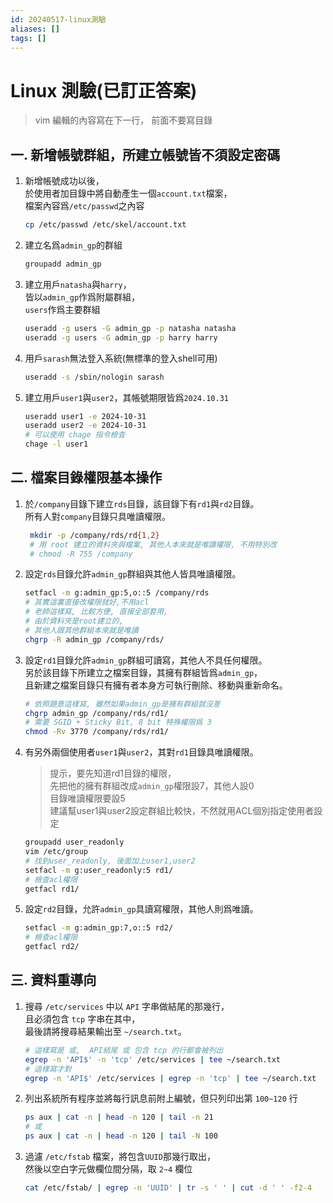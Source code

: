 ```yaml
---
id: 20240517-linux測驗
aliases: []
tags: []
---
```


# Linux 測驗(已訂正答案)

> vim 編輯的內容寫在下一行， 前面不要寫目錄

## 一. 新增帳號群組，所建立帳號皆不須設定密碼

1. 新增帳號成功以後，  
   於使用者加目錄中將自動產生一個`account.txt`檔案，  
   檔案內容爲`/etc/passwd`之內容

    ```sh
    cp /etc/passwd /etc/skel/account.txt
    ```

2. 建立名爲`admin_gp`的群組
    ```sh
    groupadd admin_gp
    ```
3. 建立用戶`natasha`與`harry`，  
   皆以`admin_gp`作爲附屬群組，  
   `users`作爲主要群組
    ```sh
    useradd -g users -G admin_gp -p natasha natasha
    useradd -g users -G admin_gp -p harry harry
    ```
4. 用戶`sarash`無法登入系統(無標準的登入shell可用)
    ```sh
    useradd -s /sbin/nologin sarash
    ```
5. 建立用戶`user1`與`user2`，其帳號期限皆爲`2024.10.31`
    ```sh
    useradd user1 -e 2024-10-31
    useradd user2 -e 2024-10-31
    # 可以使用 chage 指令檢查
    chage -l user1
    ```

## 二. 檔案目錄權限基本操作

1. 於`/company`目錄下建立`rds`目錄，該目錄下有`rd1`與`rd2`目錄。  
   所有人對`company`目錄只具唯讀權限。
    ```sh
     mkdir -p /company/rds/rd{1,2}
     # 用 root 建立的資料夾與檔案, 其他人本來就是唯讀權限, 不用特別改
     # chmod -R 755 /company
    ```
2. 設定`rds`目錄允許`admin_gp`群組與其他人皆具唯讀權限。

    ```sh
    setfacl -m g:admin_gp:5,o::5 /company/rds
    # 其實這裏直接改權限就好,不用acl
    # 老師這樣寫, 比較方便, 直接全部套用,
    # 由於資料夾是root建立的,
    # 其他人跟其他群組本來就是唯讀
    chgrp -R admin_gp /company/rds/
    ```

3. 設定`rd1`目錄允許`admin_gp`群組可讀寫，其他人不具任何權限。  
   另於該目錄下所建立之檔案目錄，其擁有群組皆爲`admin_gp`，  
   且新建之檔案目錄只有擁有者本身方可執行刪除、移動與重新命名。

    ```sh
    # 依照題意這樣寫, 雖然如果admin_gp是擁有群組就沒差
    chgrp admin_gp /company/rds/rd1/
    # 需要 SGID + Sticky Bit, 8 bit 特殊權限爲 3
    chmod -Rv 3770 /company/rds/rd1/
    ```

4. 有另外兩個使用者`user1`與`user2`，其對`rd1`目錄具唯讀權限。

    > 提示，要先知道rd1目錄的權限，  
    > 先把他的擁有群組改成`admin_gp`權限設7，其他人設0  
    > 目錄唯讀權限要設5  
    > 建議幫user1與user2設定群組比較快，不然就用ACL個別指定使用者設定

    ```sh
    groupadd user_readonly
    vim /etc/group
    # 找到user_readonly, 後面加上user1,user2
    setfacl -m g:user_readonly:5 rd1/
    # 檢查acl權限
    getfacl rd1/
    ```

5. 設定`rd2`目錄，允許`admin_gp`具讀寫權限，其他人則爲唯讀。
    ```sh
    setfacl -m g:admin_gp:7,o::5 rd2/
    # 檢查acl權限
    getfacl rd2/
    ```

## 三. 資料重導向

1. 搜尋 `/etc/services` 中以 `API` 字串做結尾的那幾行，  
   且必須包含 `tcp` 字串在其中，  
   最後請將搜尋結果輸出至 `~/search.txt`。
    ```sh
    # 這樣寫是 或,  API結尾 或 包含 tcp 的行都會被列出
    egrep -n 'API$' -n 'tcp' /etc/services | tee ~/search.txt
    # 這樣寫才對
    egrep -n 'API$' /etc/services | egrep -n 'tcp' | tee ~/search.txt
    ```
2. 列出系統所有程序並將每行訊息前附上編號，但只列印出第 `100~120` 行
    ```sh
    ps aux | cat -n | head -n 120 | tail -n 21
    # 或
    ps aux | cat -n | head -n 120 | tail -N 100
    ```
3. 過濾 `/etc/fstab` 檔案，將包含`UUID`那幾行取出，  
   然後以空白字元做欄位間分隔，取 `2~4` 欄位
    ```sh
    cat /etc/fstab/ | egrep -n 'UUID' | tr -s ' ' | cut -d ' ' -f2-4
    ```
